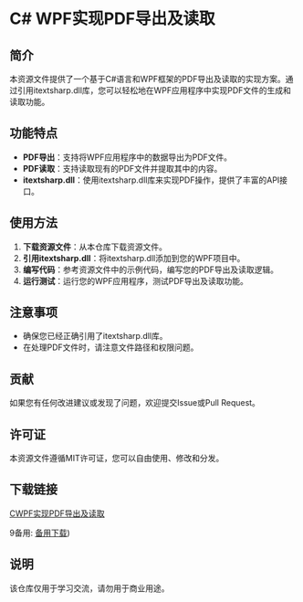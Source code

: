 # C# WPF实现PDF导出及读取

## 简介
本资源文件提供了一个基于C#语言和WPF框架的PDF导出及读取的实现方案。通过引用itextsharp.dll库，您可以轻松地在WPF应用程序中实现PDF文件的生成和读取功能。

## 功能特点
- **PDF导出**：支持将WPF应用程序中的数据导出为PDF文件。
- **PDF读取**：支持读取现有的PDF文件并提取其中的内容。
- **itextsharp.dll**：使用itextsharp.dll库来实现PDF操作，提供了丰富的API接口。

## 使用方法
1. **下载资源文件**：从本仓库下载资源文件。
2. **引用itextsharp.dll**：将itextsharp.dll添加到您的WPF项目中。
3. **编写代码**：参考资源文件中的示例代码，编写您的PDF导出及读取逻辑。
4. **运行测试**：运行您的WPF应用程序，测试PDF导出及读取功能。

## 注意事项
- 确保您已经正确引用了itextsharp.dll库。
- 在处理PDF文件时，请注意文件路径和权限问题。

## 贡献
如果您有任何改进建议或发现了问题，欢迎提交Issue或Pull Request。

## 许可证
本资源文件遵循MIT许可证，您可以自由使用、修改和分发。

## 下载链接
[CWPF实现PDF导出及读取](https://pan.quark.cn/s/1ad10200c0ee) 

9备用: [备用下载](https://pan.baidu.com/s/1OjQw60dSIbT2Q8gQ7j1peg?pwd=1234))

## 说明

该仓库仅用于学习交流，请勿用于商业用途。
